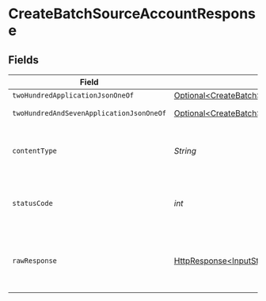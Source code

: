 # CreateBatchSourceAccountResponse


## Fields

| Field                                                                                                                                          | Type                                                                                                                                           | Required                                                                                                                                       | Description                                                                                                                                    |
| ---------------------------------------------------------------------------------------------------------------------------------------------- | ---------------------------------------------------------------------------------------------------------------------------------------------- | ---------------------------------------------------------------------------------------------------------------------------------------------- | ---------------------------------------------------------------------------------------------------------------------------------------------- |
| `twoHundredApplicationJsonOneOf`                                                                                                               | [Optional\<CreateBatchSourceAccountResponseBody>](../../models/operations/CreateBatchSourceAccountResponseBody.md)                             | :heavy_minus_sign:                                                                                                                             | Success                                                                                                                                        |
| `twoHundredAndSevenApplicationJsonOneOf`                                                                                                       | [Optional\<CreateBatchSourceAccountSourceAccountsResponseBody>](../../models/operations/CreateBatchSourceAccountSourceAccountsResponseBody.md) | :heavy_minus_sign:                                                                                                                             | Multi-Status                                                                                                                                   |
| `contentType`                                                                                                                                  | *String*                                                                                                                                       | :heavy_check_mark:                                                                                                                             | HTTP response content type for this operation                                                                                                  |
| `statusCode`                                                                                                                                   | *int*                                                                                                                                          | :heavy_check_mark:                                                                                                                             | HTTP response status code for this operation                                                                                                   |
| `rawResponse`                                                                                                                                  | [HttpResponse\<InputStream>](https://docs.oracle.com/en/java/javase/11/docs/api/java.net.http/java/net/http/HttpResponse.html)                 | :heavy_check_mark:                                                                                                                             | Raw HTTP response; suitable for custom response parsing                                                                                        |